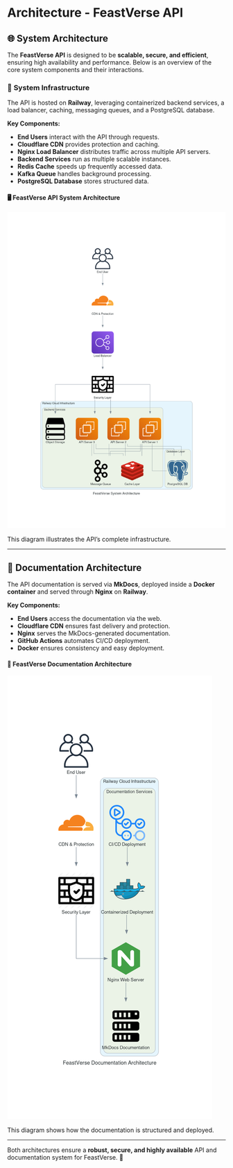 # Architecture - FeastVerse API

## 🌐 System Architecture
The **FeastVerse API** is designed to be **scalable, secure, and efficient**, ensuring high availability and performance. Below is an overview of the core system components and their interactions.

### 📌 **System Infrastructure**
The API is hosted on **Railway**, leveraging containerized backend services, a load balancer, caching, messaging queues, and a PostgreSQL database.

**Key Components:**

- **End Users** interact with the API through requests.
- **Cloudflare CDN** provides protection and caching.
- **Nginx Load Balancer** distributes traffic across multiple API servers.
- **Backend Services** run as multiple scalable instances.
- **Redis Cache** speeds up frequently accessed data.
- **Kafka Queue** handles background processing.
- **PostgreSQL Database** stores structured data.

#### 🖥️ FeastVerse API System Architecture
![FeastVerse API System Architecture](../img/feastverse_system_architecture.png)

This diagram illustrates the API’s complete infrastructure.

---

## 📖 Documentation Architecture
The API documentation is served via **MkDocs**, deployed inside a **Docker container** and served through **Nginx** on **Railway**.

**Key Components:**

- **End Users** access the documentation via the web.
- **Cloudflare CDN** ensures fast delivery and protection.
- **Nginx** serves the MkDocs-generated documentation.
- **GitHub Actions** automates CI/CD deployment.
- **Docker** ensures consistency and easy deployment.

#### 📜 FeastVerse Documentation Architecture
![FeastVerse Documentation Architecture](../img/feastverse_documentation_architecture.png)

This diagram shows how the documentation is structured and deployed.

---

Both architectures ensure a **robust, secure, and highly available** API and documentation system for FeastVerse. 🚀

